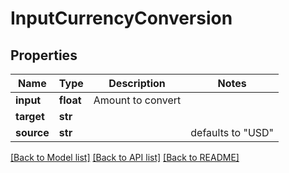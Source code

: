 # InputCurrencyConversion

## Properties
Name | Type | Description | Notes
------------ | ------------- | ------------- | -------------
**input** | **float** | Amount to convert | 
**target** | **str** |  | 
**source** | **str** |  | defaults to "USD"

[[Back to Model list]](../README.md#documentation-for-models) [[Back to API list]](../README.md#documentation-for-api-endpoints) [[Back to README]](../README.md)


